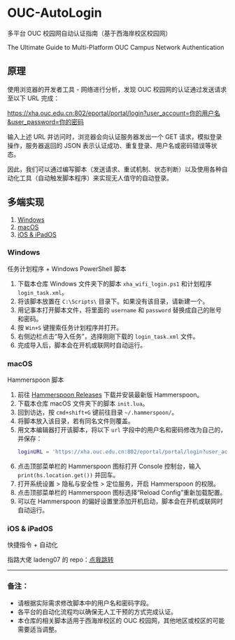 # OUC-AutoLogin

多平台 OUC 校园网自动认证指南（基于西海岸校区校园网）

The Ultimate Guide to Multi-Platform OUC Campus Network Authentication

## 原理

使用浏览器的开发者工具 - 网络进行分析，发现 OUC 校园网的认证通过发送请求至以下 URL 完成：

<https://xha.ouc.edu.cn:802/eportal/portal/login?user_account=你的用户名&user_password=你的密码>

输入上述 URL 并访问时，浏览器会向认证服务器发出一个 GET 请求，模拟登录操作，服务器返回的 JSON 表示认证成功、重复登录、用户名或密码错误等状态。

因此，我们可以通过编写脚本（发送请求、重试机制、状态判断）以及使用各种自动化工具（自动触发脚本程序）来实现无人值守的自动登录。

## 多端实现

1. [Windows](#Windows)
2. [macOS](#macOS)
3. [iOS & iPadOS](#iOS--iPadOS)

### Windows

任务计划程序 + Windows PowerShell 脚本

1. 下载本仓库 Windows 文件夹下的脚本 `xha_wifi_login.ps1` 和计划程序 `login_task.xml`。
2. 将该脚本放置在 `C:\Scripts\` 目录下。如果没有该目录，请新建一个。
3. 用记事本打开脚本文件，将里面的 `username` 和 `password` 替换成自己的账号和密码。
4. 按 `Win+S` 键搜索任务计划程序并打开。
5. 右侧边栏点击“导入任务”，选择刚刚下载的 `login_task.xml` 文件。
6. 完成导入后，脚本会在开机或联网时自动运行。

### macOS

Hammerspoon 脚本

1. 前往 [Hammerspoon Releases](https://github.com/Hammerspoon/hammerspoon/releases/) 下载并安装最新版 Hammerspoon。
2. 下载本仓库 macOS 文件夹下的脚本 `init.lua`。
3. 回到访达，按 `cmd+shift+G` 键前往目录 `~/.hammerspoon/`。
4. 将脚本放入该目录，若有同名文件则覆盖。
5. 用文本编辑器打开该脚本，将以下 `url` 字段中的用户名和密码修改为自己的，并保存：
    ```lua
    loginURL = 'https://xha.ouc.edu.cn:802/eportal/portal/login?user_account=你的用户名&user_password=你的密码'
    ```
6. 点击顶部菜单栏的 Hammerspoon 图标打开 Console 控制台，输入 `print(hs.location.get())` 并回车。
7. 打开系统设置 > 隐私与安全性 > 定位服务，开启 Hammerspoon 的权限。
8. 点击顶部菜单栏的 Hammerspoon 图标选择“Reload Config”重新加载配置。
9. 可以在 Hammerspoon 的偏好设置里添加开机启动，脚本会在开机或联网时自动运行。

### iOS & iPadOS

快捷指令 + 自动化

指路大佬 ladeng07 的 repo：[点我跳转](https://github.com/ladeng07/OUC-autoLogin)

---

### 备注：
- 请根据实际需求修改脚本中的用户名和密码字段。
- 各平台的自动化流程均以确保无人工干预的方式完成认证。
- 本仓库的相关脚本适用于西海岸校区的 OUC 校园网，其他地区或校区的可能需要适当调整。
